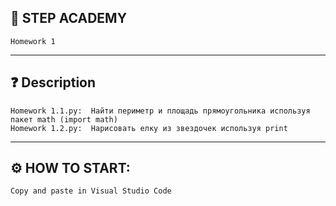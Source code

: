 ## 📘 STEP ACADEMY 
    Homework 1
---
## ❓ Description 
    Homework 1.1.py:  Найти периметр и площадь прямоугольника используя пакет math (import math)
    Homework 1.2.py:  Нарисовать елку из звездочек используя print
---
## ⚙️ HOW TO START: 
    Copy and paste in Visual Studio Code
    